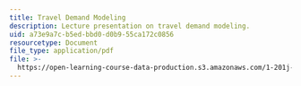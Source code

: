 ```yaml
---
title: Travel Demand Modeling
description: Lecture presentation on travel demand modeling.
uid: a73e9a7c-b5ed-bbd0-d0b9-55ca172c0856
resourcetype: Document
file_type: application/pdf
file: >-
  https://open-learning-course-data-production.s3.amazonaws.com/1-201j-transportation-systems-analysis-demand-and-economics-fall-2008/a73e9a7cb5edbbd0d0b955ca172c0856_MIT1_201JF08_lec05.pdf
---
```

